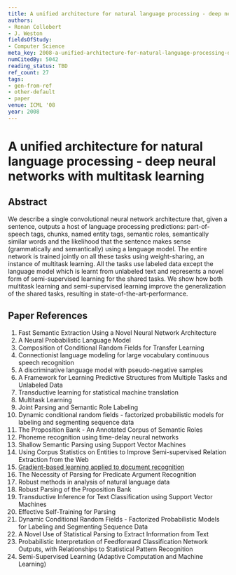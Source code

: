 ```yaml
---
title: A unified architecture for natural language processing - deep neural networks with multitask learning
authors:
- Ronan Collobert
- J. Weston
fieldsOfStudy:
- Computer Science
meta_key: 2008-a-unified-architecture-for-natural-language-processing-deep-neural-networks-with-multitask-learning
numCitedBy: 5042
reading_status: TBD
ref_count: 27
tags:
- gen-from-ref
- other-default
- paper
venue: ICML '08
year: 2008
---
```


# A unified architecture for natural language processing - deep neural networks with multitask learning

## Abstract

We describe a single convolutional neural network architecture that, given a sentence, outputs a host of language processing predictions: part-of-speech tags, chunks, named entity tags, semantic roles, semantically similar words and the likelihood that the sentence makes sense (grammatically and semantically) using a language model. The entire network is trained jointly on all these tasks using weight-sharing, an instance of multitask learning. All the tasks use labeled data except the language model which is learnt from unlabeled text and represents a novel form of semi-supervised learning for the shared tasks. We show how both multitask learning and semi-supervised learning improve the generalization of the shared tasks, resulting in state-of-the-art-performance.

## Paper References

1. Fast Semantic Extraction Using a Novel Neural Network Architecture
2. A Neural Probabilistic Language Model
3. Composition of Conditional Random Fields for Transfer Learning
4. Connectionist language modeling for large vocabulary continuous speech recognition
5. A discriminative language model with pseudo-negative samples
6. A Framework for Learning Predictive Structures from Multiple Tasks and Unlabeled Data
7. Transductive learning for statistical machine translation
8. Multitask Learning
9. Joint Parsing and Semantic Role Labeling
10. Dynamic conditional random fields - factorized probabilistic models for labeling and segmenting sequence data
11. The Proposition Bank - An Annotated Corpus of Semantic Roles
12. Phoneme recognition using time-delay neural networks
13. Shallow Semantic Parsing using Support Vector Machines
14. Using Corpus Statistics on Entities to Improve Semi-supervised Relation Extraction from the Web
15. [Gradient-based learning applied to document recognition](1998-lenet5.md)
16. The Necessity of Parsing for Predicate Argument Recognition
17. Robust methods in analysis of natural language data
18. Robust Parsing of the Proposition Bank
19. Transductive Inference for Text Classification using Support Vector Machines
20. Effective Self-Training for Parsing
21. Dynamic Conditional Random Fields - Factorized Probabilistic Models for Labeling and Segmenting Sequence Data
22. A Novel Use of Statistical Parsing to Extract Information from Text
23. Probabilistic Interpretation of Feedforward Classification Network Outputs, with Relationships to Statistical Pattern Recognition
24. Semi-Supervised Learning (Adaptive Computation and Machine Learning)
